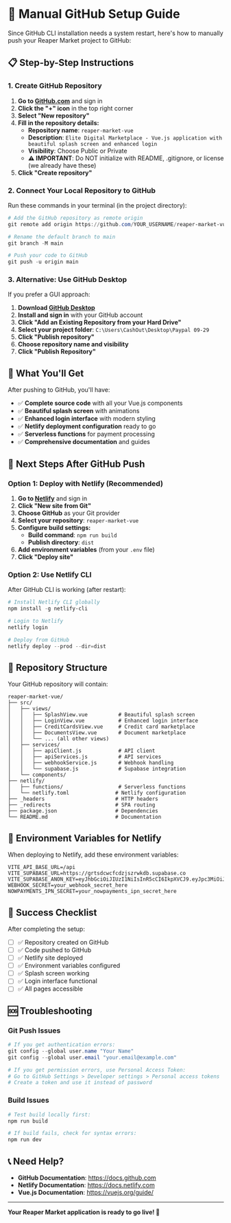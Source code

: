 # 🚀 Manual GitHub Setup Guide

Since GitHub CLI installation needs a system restart, here's how to manually push your Reaper Market project to GitHub:

## 📋 Step-by-Step Instructions

### 1. **Create GitHub Repository**

1. **Go to [GitHub.com](https://github.com)** and sign in
2. **Click the "+" icon** in the top right corner
3. **Select "New repository"**
4. **Fill in the repository details:**
   - **Repository name**: `reaper-market-vue`
   - **Description**: `Elite Digital Marketplace - Vue.js application with beautiful splash screen and enhanced login`
   - **Visibility**: Choose Public or Private
   - **⚠️ IMPORTANT**: Do NOT initialize with README, .gitignore, or license (we already have these)
5. **Click "Create repository"**

### 2. **Connect Your Local Repository to GitHub**

Run these commands in your terminal (in the project directory):

```powershell
# Add the GitHub repository as remote origin
git remote add origin https://github.com/YOUR_USERNAME/reaper-market-vue.git

# Rename the default branch to main
git branch -M main

# Push your code to GitHub
git push -u origin main
```

### 3. **Alternative: Use GitHub Desktop**

If you prefer a GUI approach:

1. **Download [GitHub Desktop](https://desktop.github.com/)**
2. **Install and sign in** with your GitHub account
3. **Click "Add an Existing Repository from your Hard Drive"**
4. **Select your project folder**: `C:\Users\CashOut\Desktop\Paypal 09-29`
5. **Click "Publish repository"**
6. **Choose repository name and visibility**
7. **Click "Publish Repository"**

## 🎯 What You'll Get

After pushing to GitHub, you'll have:

- ✅ **Complete source code** with all your Vue.js components
- ✅ **Beautiful splash screen** with animations
- ✅ **Enhanced login interface** with modern styling
- ✅ **Netlify deployment configuration** ready to go
- ✅ **Serverless functions** for payment processing
- ✅ **Comprehensive documentation** and guides

## 🔗 Next Steps After GitHub Push

### **Option 1: Deploy with Netlify (Recommended)**

1. **Go to [Netlify](https://netlify.com)** and sign in
2. **Click "New site from Git"**
3. **Choose GitHub** as your Git provider
4. **Select your repository**: `reaper-market-vue`
5. **Configure build settings:**
   - **Build command**: `npm run build`
   - **Publish directory**: `dist`
6. **Add environment variables** (from your `.env` file)
7. **Click "Deploy site"**

### **Option 2: Use Netlify CLI**

After GitHub CLI is working (after restart):

```powershell
# Install Netlify CLI globally
npm install -g netlify-cli

# Login to Netlify
netlify login

# Deploy from GitHub
netlify deploy --prod --dir=dist
```

## 📁 Repository Structure

Your GitHub repository will contain:

```
reaper-market-vue/
├── src/
│   ├── views/
│   │   ├── SplashView.vue          # Beautiful splash screen
│   │   ├── LoginView.vue           # Enhanced login interface
│   │   ├── CreditCardsView.vue     # Credit card marketplace
│   │   ├── DocumentsView.vue       # Document marketplace
│   │   └── ... (all other views)
│   ├── services/
│   │   ├── apiClient.js            # API client
│   │   ├── apiServices.js          # API services
│   │   ├── webhookService.js       # Webhook handling
│   │   └── supabase.js             # Supabase integration
│   └── components/
├── netlify/
│   ├── functions/                  # Serverless functions
│   └── netlify.toml               # Netlify configuration
├── _headers                       # HTTP headers
├── _redirects                     # SPA routing
├── package.json                   # Dependencies
└── README.md                      # Documentation
```

## 🔧 Environment Variables for Netlify

When deploying to Netlify, add these environment variables:

```
VITE_API_BASE_URL=/api
VITE_SUPABASE_URL=https://grtsdcwcfcdzjszrwkdb.supabase.co
VITE_SUPABASE_ANON_KEY=eyJhbGciOiJIUzI1NiIsInR5cCI6IkpXVCJ9.eyJpc3MiOiJzdXBhYmFzZSIsInJlZiI6ImdydHNkY3djZmNkempzenJ3a2RiIiwicm9sZSI6ImFub24iLCJpYXQiOjE3MzA4MDczNTAsImV4cCI6MjA0NjM4MzM1MH0.IrunBBHoXDBRZnYgKh3pn7oA8sRUyl9p9fX79yj14bM
WEBHOOK_SECRET=your_webhook_secret_here
NOWPAYMENTS_IPN_SECRET=your_nowpayments_ipn_secret_here
```

## 🎉 Success Checklist

After completing the setup:

- [ ] ✅ Repository created on GitHub
- [ ] ✅ Code pushed to GitHub
- [ ] ✅ Netlify site deployed
- [ ] ✅ Environment variables configured
- [ ] ✅ Splash screen working
- [ ] ✅ Login interface functional
- [ ] ✅ All pages accessible

## 🆘 Troubleshooting

### **Git Push Issues**
```powershell
# If you get authentication errors:
git config --global user.name "Your Name"
git config --global user.email "your.email@example.com"

# If you get permission errors, use Personal Access Token:
# Go to GitHub Settings > Developer settings > Personal access tokens
# Create a token and use it instead of password
```

### **Build Issues**
```powershell
# Test build locally first:
npm run build

# If build fails, check for syntax errors:
npm run dev
```

## 📞 Need Help?

- **GitHub Documentation**: https://docs.github.com
- **Netlify Documentation**: https://docs.netlify.com
- **Vue.js Documentation**: https://vuejs.org/guide/

---

**Your Reaper Market application is ready to go live! 🚀**
